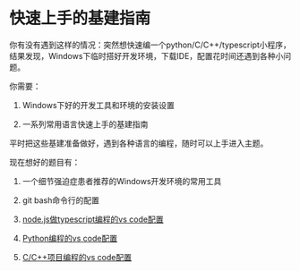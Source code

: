 # 快速上手的基建指南

你有没有遇到这样的情况：突然想快速编一个python/C/C++/typescript小程序，结果发现，Windows下临时搭好开发环境，下载IDE，配置花时间还遇到各种小问题。

你需要：

1. Windows下好的开发工具和环境的安装设置

2. 一系列常用语言快速上手的基建指南

平时把这些基建准备做好，遇到各种语言的编程，随时可以上手进入主题。

现在想好的题目有：

1. 一个细节强迫症患者推荐的Windows开发环境的常用工具

2. git bash命令行的配置

3. [node.js做typescript编程的vs code配置](python_typescript.md)

4. [Python编程的vs code配置](python.md)

5. [C/C++项目编程的vs code配置](c.md)
